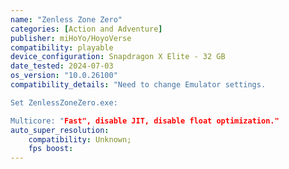 ```yaml
---
name: "Zenless Zone Zero"
categories: [Action and Adventure]
publisher: miHoYo/HoyoVerse
compatibility: playable
device_configuration: Snapdragon X Elite - 32 GB
date_tested: 2024-07-03
os_version: "10.0.26100"
compatibility_details: "Need to change Emulator settings.
Set ZenlessZoneZero.exe:
Multicore: "Fast", disable JIT, disable float optimization."
auto_super_resolution:
    compatibility: Unknown;
    fps boost: 
---
```

